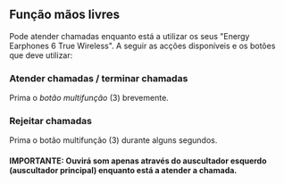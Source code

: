 ## Função mãos livres

Pode atender chamadas enquanto está a utilizar os seus "Energy Earphones 6 True Wireless". A seguir as acções disponíveis e os botões que deve utilizar:

### Atender chamadas / terminar chamadas

Prima o *botão multifunção* (3) brevemente.

### Rejeitar chamadas

Prima o botão multifunção (3) durante alguns segundos.

#### IMPORTANTE: Ouvirá som apenas através do auscultador esquerdo (auscultador principal) enquanto está a atender a chamada.

